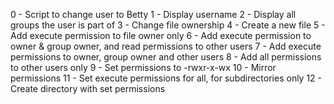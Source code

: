 0 - Script to change user to Betty
1 - Display username
2 - Display all groups the user is part of
3 - Change file ownership
4 - Create a new file
5 - Add execute permission to file owner only
6 - Add execute permission to owner & group owner, and read permissions to other users
7 - Add execute permissions to owner, group owner and other users
8 - Add all permissions to other users only
9 - Set permissions to -rwxr-x-wx
10 - Mirror permissions
11 - Set execute permissions for all, for subdirectories only
12 - Create directory with set permissions

